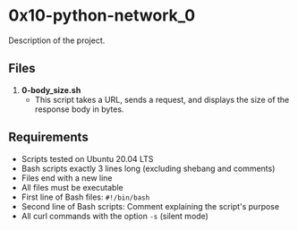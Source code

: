 # 0x10-python-network_0

Description of the project.

## Files

1. **0-body_size.sh**
   - This script takes a URL, sends a request, and displays the size of the response body in bytes.

## Requirements

- Scripts tested on Ubuntu 20.04 LTS
- Bash scripts exactly 3 lines long (excluding shebang and comments)
- Files end with a new line
- All files must be executable
- First line of Bash files: `#!/bin/bash`
- Second line of Bash scripts: Comment explaining the script's purpose
- All curl commands with the option `-s` (silent mode)

